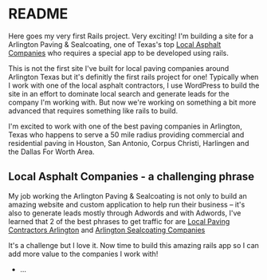# README

Here goes my very first Rails project. Very exciting! I'm building a site for a Arlington Paving & Sealcoating, one of Texas's top [Local Asphalt Companies](http://www.asphaltpavingarlingtontx.com) who requires a special app to be developed using rails. 

This is not the first site I've built for local paving companies around Arlington Texas but it's definitly the first rails project for one! Typically when I work with one of the local asphalt contractors, I use WordPress to build the site in an effort to dominate local search and generate leads for the company I'm working with. But now we're working on something a bit more advanced that requires something like rails to build. 

I'm excited to work with one of the best paving companies in Arlington, Texas who happens to serve a 50 mile radius providing commercial and residential paving in Houston, San Antonio, Corpus Christi, Harlingen and the Dallas For Worth Area. 

## Local Asphalt Companies - a challenging phrase

My job working the Arlington Paving & Sealcoating is not only to build an amazing website and custom application to help run their business – it's also to generate leads mostly through Adwords and with Adwords, I've learned that 2 of the best phrases to get traffic for are [Local Paving Contractors Arlington](http://www.asphaltpavingarlingtontx.com/) and [Arlington Sealcoating Companies](http://www.asphaltpavingarlingtontx.com/)

It's a challenge but I love it. Now time to build this amazing rails app so I can add more value to the companies I work with!

* ...
